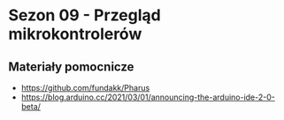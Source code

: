 
# Sezon 09 - Przegląd mikrokontrolerów 

## Materiały pomocnicze

- https://github.com/fundakk/Pharus
- https://blog.arduino.cc/2021/03/01/announcing-the-arduino-ide-2-0-beta/

